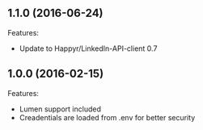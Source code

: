 ## 1.1.0 (2016-06-24)

Features:

  - Update to Happyr/LinkedIn-API-client 0.7
  
## 1.0.0 (2016-02-15)

Features:

  - Lumen support included
  - Creadentials are loaded from .env for better security
